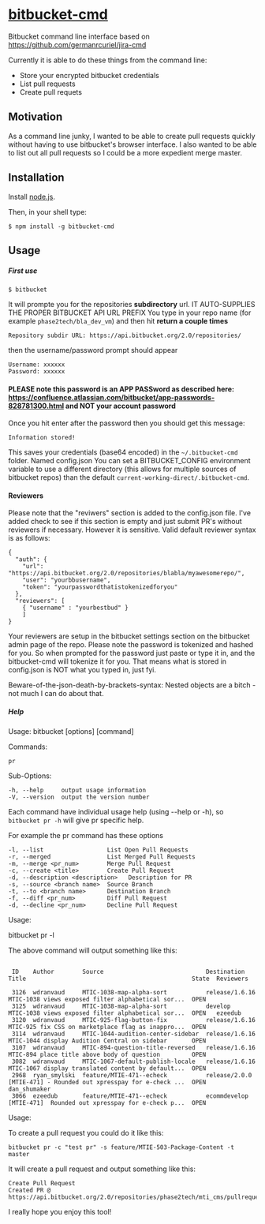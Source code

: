[bitbucket-cmd](https://www.npmjs.com/package/bitbucket-cmd)
========

  Bitbucket command line interface  based on https://github.com/germanrcuriel/jira-cmd

  Currently it is able to do these things from the command line:
  * Store your encrypted bitbucket credentials
  * List pull requests
  * Create pull requets

## Motivation

  As a command line junky, I wanted to be able to create pull requests quickly without having to use bitbucket's browser interface.  I also wanted to be able to list out all pull requests so I could be a more expedient merge master.

## Installation

Install [node.js](http://nodejs.org/).

Then, in your shell type:

    $ npm install -g bitbucket-cmd

## Usage

##### First use

    $ bitbucket

It will prompte you for the repositories **subdirectory** url.  IT AUTO-SUPPLIES THE PROPER BITBUCKET API URL PREFIX
You type in your repo name (for example `phase2tech/bla_dev_vm`) and then hit **return a couple times**

    Repository subdir URL: https://api.bitbucket.org/2.0/repositories/

then the username/password prompt should appear

    Username: xxxxxx
    Password: xxxxxx

#### PLEASE note this password is an APP PASSword as described here: https://confluence.atlassian.com/bitbucket/app-passwords-828781300.html  and NOT your account password

Once you hit enter after the password then you should get this message:

    Information stored!

This saves your credentials (base64 encoded) in the `~/.bitbucket-cmd` folder. Named config.json
You can set a BITBUCKET_CONFIG environment variable to use a different directory (this allows for multiple sources of bitbucket repos) than the default `current-working-direct/.bitbucket-cmd`.

#### Reviewers

Please note that the "reviwers" section is added to the config.json file.  I've added check to see if this section is empty and just submit PR's without reviewers if necessary.  However it is sensitive.  Valid default reviewer syntax is as follows:

```
{
  "auth": {
    "url": "https://api.bitbucket.org/2.0/repositories/blabla/myawesomerepo/",
    "user": "yourbbusername",
    "token": "yourpasswordthatistokenizedforyou"
  },
  "reviewers": [
    { "username" : "yourbestbud" }
    ]
}

```

Your reviewers are setup in the bitbucket settings section on the bitbucket admin page of the repo.
Please note the password is tokenized and hashed for you.   So when prompted for the password
just paste or type it in, and the bitbucket-cmd will tokenize it for you. That means what
is stored in config.json is NOT what you typed in,  just fyi.

Beware-of-the-json-death-by-brackets-syntax: Nested objects are a bitch - not much I can do about that.

##### Help

Usage: bitbucket [options] [command]

  Commands:

    pr

  Sub-Options:

    -h, --help     output usage information
    -V, --version  output the version number

Each command have individual usage help (using --help or -h), so `bitbucket pr -h` will give pr specific help.

For example the pr command has these options

    -l, --list                  List Open Pull Requests
    -r, --merged                List Merged Pull Requests
    -m, --merge <pr_num>        Merge Pull Request
    -c, --create <title>        Create Pull Request
    -d, --description <description>   Description for PR
    -s, --source <branch name>  Source Branch
    -t, --to <branch name>      Destination Branch
    -f, --diff <pr_num>         Diff Pull Request
    -d, --decline <pr_num>      Decline Pull Request

Usage:

bitbucket pr -l

The above command will output something like this:
```

 ID    Author        Source                             Destination     Title                                               State  Reviewers

 3126  wdranvaud     MTIC-1038-map-alpha-sort           release/1.6.16  MTIC-1038 views exposed filter alphabetical sor...  OPEN
 3125  wdranvaud     MTIC-1038-map-alpha-sort           develop         MTIC-1038 views exposed filter alphabetical sor...  OPEN   ezeedub
 3120  wdranvaud     MTIC-925-flag-button-fix           release/1.6.16  MTIC-925 fix CSS on marketplace flag as inappro...  OPEN
 3114  wdranvaud     MTIC-1044-audition-center-sidebar  release/1.6.16  MTIC-1044 display Audition Central on sidebar       OPEN
 3107  wdranvaud     MTIC-894-question-title-reversed   release/1.6.16  MTIC-894 place title above body of question         OPEN
 3082  wdranvaud     MTIC-1067-default-publish-locale   release/1.6.16  MTIC-1067 display translated content by default...  OPEN
 2968  ryan_smylski  feature/MTIE-471--echeck           release/2.0.0   [MTIE-471] - Rounded out xpresspay for e-check ...  OPEN   dan_shumaker
 3066  ezeedub       feature/MTIE-471--echeck           ecommdevelop    [MTIE-471]  Rounded out xpresspay for e-check p...  OPEN
```

Usage:

To create a pull request you could do it like this:

```
bitbucket pr -c "test pr" -s feature/MTIE-503-Package-Content -t master
```

It will create a pull request and output something like this:
```
Create Pull Request
Created PR @ https://api.bitbucket.org/2.0/repositories/phase2tech/mti_cms/pullrequests/3127
```

I really hope you enjoy this tool!
